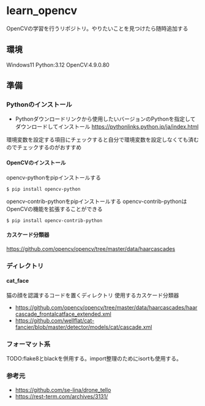 # learn_opencv
OpenCVの学習を行うリポジトリ。やりたいことを見つけたら随時追加する

## 環境
Windows11
Python:3.12
OpenCV:4.9.0.80

## 準備
### Pythonのインストール
 - Pythonダウンロードリンクから使用したいバージョンのPythonを指定してダウンロードしてインストール
https://pythonlinks.python.jp/ja/index.html

環境変数を設定する項目にチェックすると自分で環境変数を設定しなくても済むのでチェックするのがおすすめ


#### OpenCVのインストール

opencv-pythonをpipインストールする
```
$ pip install opencv-python
```
opencv-contrib-pythonをpipインストールする
opencv-contrib-pythonはOpenCVの機能を拡張することができる
```
$ pip install opencv-contrib-python
```

#### カスケード分類器
https://github.com/opencv/opencv/tree/master/data/haarcascades

### ディレクトリ
#### cat_face
猫の顔を認識するコードを置くディレクトリ
使用するカスケード分類器
 - https://github.com/opencv/opencv/tree/master/data/haarcascades/haarcascade_frontalcatface_extended.xml
 - https://github.com/wellflat/cat-fancier/blob/master/detector/models/cat/cascade.xml

### フォーマット系
TODO:flake8とblackを併用する。import整理のためにisortも使用する。

### 参考元
  - https://github.com/se-lina/drone_tello
  - https://rest-term.com/archives/3131/
